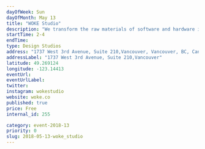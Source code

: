 ```yaml
---
dayOfWeek: Sun
dayOfMonth: May 13
title: "WOKE Studio"
description: "We transform the raw materials of software and hardware into refined user experiences. Come check out the studio and ask our designers about our projects, thoughts on the future of design, or anything your heart desires."
startTime: 2-4
endTime: 
type: Design Studios
address: "1737 West 3rd Avenue, Suite 210,Vancouver, Vancouver, BC, Canada"
addressLabel: "1737 West 3rd Avenue, Suite 210,Vancouver"
latitude: 49.269124
longitude: -123.14413
eventUrl: 
eventUrlLabel: 
twitter: 
instagram: wokestudio
website: woke.co
published: true
price: Free
internal_id: 255

category: event-2018-13
priority: 0
slug: 2018-05-13-woke_studio
---
```

